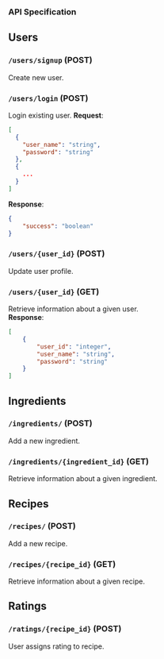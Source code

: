 ### API Specification

## Users
### `/users/signup` (POST)
Create new user.
### `/users/login` (POST)
Login existing user.
**Request**:

```json
[
  {
    "user_name": "string",
    "password": "string"
  },
  {
    ...
  }
]
```
**Response**:

```json
{
    "success": "boolean"
}
```

### `/users/{user_id}` (POST)
Update user profile.
### `/users/{user_id}` (GET)
Retrieve information about a given user. <br />
**Response**:

```json
[
    {
        "user_id": "integer",
        "user_name": "string",
        "password": "string"
    }
]
```

## Ingredients
### `/ingredients/` (POST)
Add a new ingredient.
### `/ingredients/{ingredient_id}` (GET)
Retrieve information about a given ingredient.

## Recipes
### `/recipes/` (POST)
Add a new recipe.
### `/recipes/{recipe_id}` (GET)
Retrieve information about a given recipe.

## Ratings
### `/ratings/{recipe_id}` (POST)
User assigns rating to recipe.
